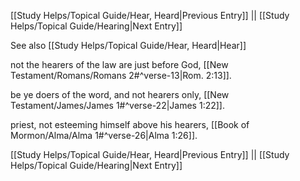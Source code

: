 [[Study Helps/Topical Guide/Hear, Heard|Previous Entry]]  ||  [[Study Helps/Topical Guide/Hearing|Next Entry]]

 See also [[Study Helps/Topical Guide/Hear, Heard|Hear]]

 not the hearers of the law are just before God, [[New Testament/Romans/Romans 2#^verse-13|Rom. 2:13]].

 be ye doers of the word, and not hearers only, [[New Testament/James/James 1#^verse-22|James 1:22]].

 priest, not esteeming himself above his hearers, [[Book of Mormon/Alma/Alma 1#^verse-26|Alma 1:26]].

[[Study Helps/Topical Guide/Hear, Heard|Previous Entry]]  ||  [[Study Helps/Topical Guide/Hearing|Next Entry]]